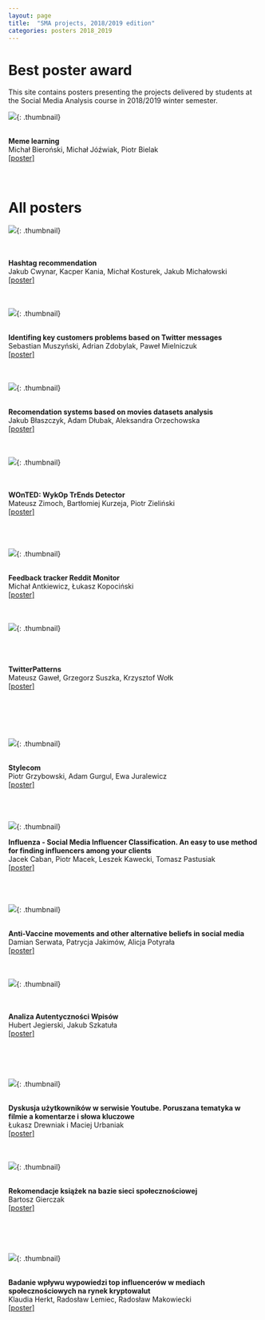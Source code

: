 ```yaml
---
layout: page
title:  "SMA projects, 2018/2019 edition"
categories: posters 2018_2019
---
```

<style>
  .thumbnail{
    width:40%;
    height:40%;
    float: left;
    border: 0px solid;
    border-color: #ccc;
    margin-right: 3%;
    margin-left: 5%;
  }
  .description{
    margin-top: 20px;
    padding-top: 50px;
  }

</style>

# Best poster award 

This site contains posters presenting the projects delivered by students at the Social Media Analysis course in 2018/2019 winter semester.  

![](/posters/2018_2019/meme2vec.png){: .thumbnail}  
<p style=".description"><br><b>Meme learning</b><br />
Michał Bieroński, Michał Jóźwiak, Piotr Bielak <br />
<a href="https://drive.google.com/open?id=1dCHHc9P_ogg8-JoIQTmHjM71-9ZC2LR9">[poster]</a>
<br>
<br>
<br>
</p>    

# All posters

![](/posters/2018_2019/hashtag.png){: .thumbnail}  
<p style=".description"><br><br><b>Hashtag recommendation</b><br />
Jakub Cwynar, Kacper Kania, Michał Kosturek, Jakub Michałowski <br />
<a href="https://drive.google.com/open?id=1_dscvxqWcgUv8h-_1uKjiVnxG2qWuY9O">[poster]</a>
<br>
<br>
<br>
</p>

![](/posters/2018_2019/hacktrain.png){: .thumbnail}  
<p style=".description"><br><b>Identifing key customers problems based on Twitter messages</b><br />
Sebastian Muszyński, Adrian Zdobylak, Paweł Mielniczuk <br />
<a href="https://drive.google.com/open?id=1GC9vKB7JMajt9gy7OOvOHtnD66HW7X-q">[poster]</a>
<br>
<br>
<br>
</p>

![](/posters/2018_2019/movies.png){: .thumbnail}  
<p style=".description"><br><b>Recomendation systems based on movies datasets analysis</b><br />
Jakub Błaszczyk, Adam Dłubak, Aleksandra Orzechowska <br />
<a href="https://drive.google.com/open?id=1XBl8TJjAd1gOZhoYA7a0B5GC7Xr9bLcZ">[poster]</a>
<br>
<br>
<br>
</p>

![](/posters/2018_2019/wonted.png){: .thumbnail}  
<p style=".description"><br><br><b>WOnTED: WykOp TrEnds Detector</b><br />
Mateusz Zimoch, Bartłomiej Kurzeja, Piotr Zieliński <br />
<a href="https://drive.google.com/open?id=14RqmIcCX7qiHVB7YTNp0KhxSJ1hR7IR4">[poster]</a>
<br>
<br>
<br>
<br>
</p>

![](/posters/2018_2019/feedback_2.png){: .thumbnail}  
<p style=".description"><br><b>Feedback tracker Reddit Monitor</b><br />
Michał Antkiewicz, Łukasz Kopociński <br />
<a href="https://drive.google.com/open?id=1g2RqipzULuhHFb9-OGElUmwQYlj-NGOi">[poster]</a>
<br>
<br>
<br>
</p>

![](/posters/2018_2019/twitter_patterns.png){: .thumbnail}  
<p style=".description"><br><br><br><b>TwitterPatterns</b><br />
Mateusz Gaweł, Grzegorz Suszka, Krzysztof Wołk
<br />
<a href="https://drive.google.com/open?id=1l17bEktf4nA40cgX55l_zQ0EwyReZZ96">[poster]</a>
<br>
<br>
<br>
<br>
</p>
<br>

![](/posters/2018_2019/stylecom.png){: .thumbnail}  
<p style=".description"><br><b>Stylecom</b><br />
Piotr Grzybowski, Adam Gurgul, Ewa Juralewicz <br />
<a href="https://drive.google.com/open?id=1JtsajjAAgHzvbi1H63-TzxGzs2kMcOa7">[poster]</a>
<br>
<br>
<br>
<br>
</p>

![](/posters/2018_2019/influenza.png){: .thumbnail}  
<p style=".description"><b>Influenza - Social Media Influencer Classification. An easy to use method for finding influencers among your clients</b><br />
Jacek Caban, Piotr Macek, Leszek Kawecki, Tomasz Pastusiak<br />
<a href="https://drive.google.com/open?id=1OXsabQ_cVZogGQ0WnaEqsEM6ovQ8K_yM">[poster]</a>
<br>
<br>
<br>
<br>
</p>

![](/posters/2018_2019/antivax.png){: .thumbnail}  
<p style=".description"><br><b>Anti-Vaccine movements and other alternative beliefs in social media</b><br />
Damian Serwata, Patrycja Jakimów, Alicja Potyrała<br />
<a href="https://drive.google.com/open?id=1rPLr78A2LZKngdFCArz3dIPCe1ZWC9GJ">[poster]</a>
<br>
<br>
<br>
</p>

![](/posters/2018_2019/aaw.png){: .thumbnail}  
<p style=".description"><br><br><b>Analiza Autentyczności Wpisów</b><br />
Hubert Jegierski, Jakub Szkatuła<br />
<a href="https://drive.google.com/open?id=1yXmK-XY0NjdfluZDmx9f0mNSCSCneLv1">[poster]</a>
<br>
<br>
<br>
<br>
<br>
</p>


![](/posters/2018_2019/yt.png){: .thumbnail}  
<p style=".description"><br><b>Dyskusja użytkowników w serwisie Youtube. Poruszana tematyka w filmie a komentarze i słowa kluczowe</b><br />
Łukasz Drewniak i Maciej Urbaniak<br />
<a href="https://drive.google.com/open?id=1nAImVI_zmVi_IjsV0eBW0pHEOdto0cCB">[poster]</a>
<br>
<br>
<br>
</p>

![](/posters/2018_2019/books.png){: .thumbnail}  
<p style=".description">
<br><b>Rekomendacje książek na bazie sieci społecznościowej </b><br />
Bartosz Gierczak<br />
<a href="https://drive.google.com/open?id=1K3SWRH9SrB18Zo7rGwGB2JOBqT1FH3Ds">[poster]</a>
<br>
<br>
<br>
<br>
<br>
</p>

![](/posters/2018_2019/crypto.png){: .thumbnail}  
<p style=".description">
<br><b>Badanie wpływu wypowiedzi top influencerów w mediach społecznościowych na rynek kryptowalut</b><br />
Klaudia Herkt, Radosław Lemiec, Radosław Makowiecki<br />
<a href="https://drive.google.com/open?id=1kAnXNV9TtJvL7lKXe11ZFtAMMtCXTmZ3">[poster]</a>
<br>
<br>
<br>
</p>


